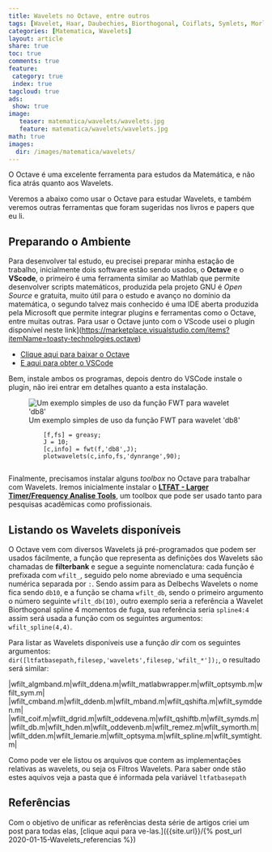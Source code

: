 ```yaml
---
title: Wavelets no Octave, entre outros
tags: [Wavelet, Haar, Daubechies, Biorthogonal, Coiflats, Symlets, Morlet, Mexican Hat, Meyer, octave]
categories: [Matematica, Wavelets]
layout: article
share: true
toc: true
comments: true
feature:
 category: true
 index: true
tagcloud: true
ads: 
 show: true
image:
   teaser: matematica/wavelets/wavelets.jpg
   feature: matematica/wavelets/wavelets.jpg
math: true
images:
  dir: /images/matematica/wavelets/
---
```


O Octave é uma excelente ferramenta para estudos da Matemática, e não fica atrás quanto aos Wavelets.

<!--more-->

Veremos a abaixo como usar o Octave para estudar Wavelets, e também veremos outras ferramentas que foram sugeridas nos livros e papers que eu li.

## Preparando o Ambiente

Para desenvolver tal estudo, eu precisei preparar minha estação de trabalho, inicialmente dois software estão sendo usados, o **Octave** e o **VScode**, o primeiro é uma ferramenta similar ao Mathlab que permite desenvolver scripts matemáticos, produzida pela projeto GNU é _Open Source_ e gratuita, muito útil para o estudo e avanço no domínio da matemática, o segundo talvez mais conhecido é uma IDE aberta produzida pela Microsoft que permite integrar plugins e ferramentas como o Octave, entre muitas outras. Para usar o Octave junto com o VScode usei o plugin disponível neste link](https://marketplace.visualstudio.com/items?itemName=toasty-technologies.octave)

* [Clique aqui para baixar o Octave](https://www.gnu.org/software/octave/download.html)
* [E aqui para obter o VSCode](https://code.visualstudio.com/download)

Bem, instale ambos os programas, depois dentro do VSCode instale o plugin, não irei entrar em detalhes quanto a esta instalação.


<figure class="image">
  <img src="{{site.url}}/{{page.images.dir}}/ltflat-wavelet-plotwavelet-db8.png" alt="Um exemplo simples de uso da função FWT para wavelet 'db8'" >
  <figcaption> Um exemplo simples de uso da função FWT para wavelet 'db8'</br>
    <code>
    [f,fs] = greasy;
    J = 10;
    [c,info] = fwt(f,'db8',J);
    plotwavelets(c,info,fs,'dynrange',90);
    </code>
  </figcaption>
</figure>

Finalmente, precisamos instalar alguns _toolbox_ no Octave para trabalhar com Wavelets. Iremos inicialmente instalar o [**LTFAT - Larger Timer/Frequency Analise Tools**](https://octave.sourceforge.io/ltfat/index.html), um toolbox que pode ser usado tanto para pesquisas acadêmicas como profissionais.

## Listando os Wavelets disponíveis

O Octave vem com diversos Wavelets já pré-programados que podem ser usados fácilmente, a função que representa as definições dos Wavelets são chamadas de **filterbank** e segue a seguinte nomenclatura: cada função é prefixada com `wfilt_`, seguido pelo nome abreviado e uma sequência numérica separada por `:`. Sendo assim para as Delbechs Wavelets o nome fica sendo `db10`, e a função se chama `wfilt_db`, sendo o primeiro argumento o número seguinte `wfilt_db(10)`, outro exemplo seria a referência a Wavelet Biorthogonal spline 4 momentos de fuga, sua referência seria `spline4:4` assim será usada a função com os seguintes argumentos: `wfilt_spline(4,4)`.

Para listar as Wavelets disponíveis use a função _dir_ com os seguintes argumentos: ` dir([ltfatbasepath,filesep,'wavelets',filesep,'wfilt_*']);`, o resultado será similar:

|wfilt_algmband.m|wfilt_ddena.m|wfilt_matlabwrapper.m|wfilt_optsymb.m|wfilt_sym.m|
|wfilt_cmband.m|wfilt_ddenb.m|wfilt_mband.m|wfilt_qshifta.m|wfilt_symdden.m|
|wfilt_coif.m|wfilt_dgrid.m|wfilt_oddevena.m|wfilt_qshiftb.m|wfilt_symds.m|
|wfilt_db.m|wfilt_hden.m|wfilt_oddevenb.m|wfilt_remez.m|wfilt_symorth.m|
|wfilt_dden.m|wfilt_lemarie.m|wfilt_optsyma.m|wfilt_spline.m|wfilt_symtight.m|

Como pode ver ele listou os arquivos que contem as implementações relativas as wavelets, ou seja os Filtros Wavelets. Para saber onde stão estes aquivos veja a pasta que é informada pela variável `ltfatbasepath`
## Referências

Com o objetivo de unificar as referências desta série de artigos criei um post para todas elas, [clique aqui para ve-las.]({{site.url}}/{% post_url 2020-01-15-Wavelets_referencias %})